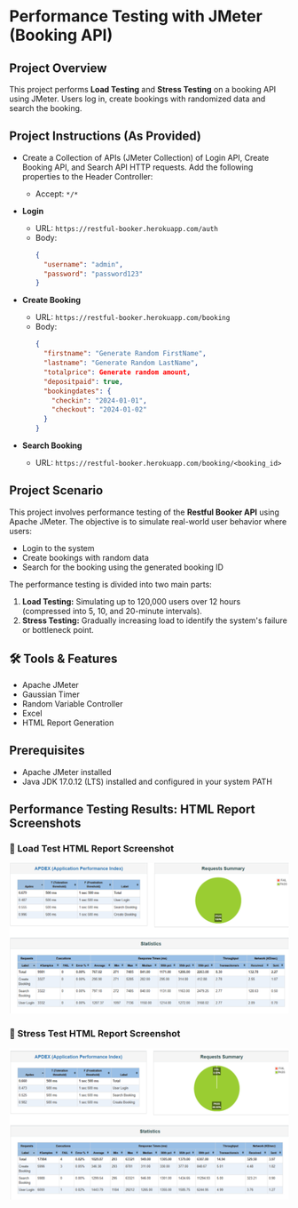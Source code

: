 # Performance Testing with JMeter (Booking API)

## Project Overview
This project performs **Load Testing** and **Stress Testing** on a booking API using JMeter. Users log in, create bookings with randomized data and search the booking.

## Project Instructions (As Provided)
- Create a Collection of APIs (JMeter Collection) of Login API, Create Booking API, and Search API HTTP requests.
 Add the following properties to the Header Controller:
  - Accept: `*/*`

- **Login**  
  - URL: `https://restful-booker.herokuapp.com/auth`  
  - Body:
    ```json
    {
      "username": "admin",
      "password": "password123"
    }
    ```

- **Create Booking**  
  - URL: `https://restful-booker.herokuapp.com/booking`  
  - Body:
    ```json
    {
      "firstname": "Generate Random FirstName",
      "lastname": "Generate Random LastName",
      "totalprice": Generate random amount,
      "depositpaid": true,
      "bookingdates": {
        "checkin": "2024-01-01",
        "checkout": "2024-01-02"
      }
    }
    ```

- **Search Booking**  
  - URL: `https://restful-booker.herokuapp.com/booking/<booking_id>`
 
## Project Scenario

This project involves performance testing of the **Restful Booker API** using Apache JMeter. The objective is to simulate real-world user behavior where users:
- Login to the system
- Create bookings with random data
- Search for the booking using the generated booking ID

The performance testing is divided into two main parts:
1. **Load Testing:** Simulating up to 120,000 users over 12 hours (compressed into 5, 10, and 20-minute intervals).
2. **Stress Testing:** Gradually increasing load to identify the system's failure or bottleneck point.

## 🛠️ Tools & Features
- Apache JMeter
- Gaussian Timer
- Random Variable Controller
- Excel
- HTML Report Generation

## Prerequisites
- Apache JMeter installed
- Java JDK 17.0.12 (LTS) installed and configured in your system PATH

## Performance Testing Results: HTML Report Screenshots
### 📸 Load Test HTML Report Screenshot
![image alt](https://github.com/abhishek11das/jmeter-performance-testing/blob/55a5688773ea6a6d8e1b3ca30494b58e718a1966/Load%20Test.png)

### 📸 Stress Test HTML Report Screenshot
![image alt](https://github.com/abhishek11das/jmeter-performance-testing/blob/55a5688773ea6a6d8e1b3ca30494b58e718a1966/Stress%20Test.png)




